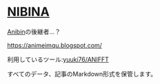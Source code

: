 # [NIBINA](https://animeimqu.blogspot.com/)

[Anibin](https://anibin.blogspot.com/)の後継者…？

https://animeimqu.blogspot.com/

利用しているツール:[yuuki76/ANIFFT](https://github.com/yuuki76/ANIFFT)

すべてのデータ、記事のMarkdown形式を保管します。
